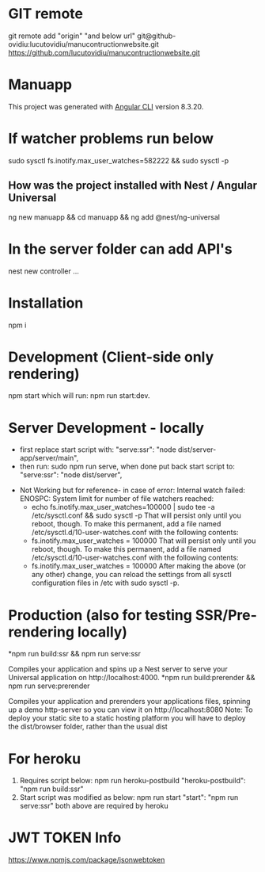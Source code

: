 # GIT remote
git remote add "origin" "and below url"
git@github-ovidiu:lucutovidiu/manucontructionwebsite.git
https://github.com/lucutovidiu/manucontructionwebsite.git

# Manuapp

This project was generated with [Angular CLI](https://github.com/angular/angular-cli) version 8.3.20.

# If watcher problems run below
sudo sysctl fs.inotify.max_user_watches=582222 && sudo sysctl -p

## How was the project installed with Nest / Angular Universal
ng new manuapp && cd manuapp && ng add @nest/ng-universal


# In the server folder can add API's
nest new controller ...

# Installation
npm i

# Development (Client-side only rendering)
npm start which will run: npm run start:dev.

# Server Development - locally
* first replace start script with: "serve:ssr": "node dist/server-app/server/main",
* then run: sudo npm run serve, when done put back start script to: "serve:ssr": "node dist/server",
- Not Working but for reference- in case of error: Internal watch failed: ENOSPC: System limit for number of file watchers reached:
    * echo fs.inotify.max_user_watches=100000 | sudo tee -a /etc/sysctl.conf && sudo sysctl -p
    That will persist only until you reboot, though. To make this permanent, add a file named /etc/sysctl.d/10-user-watches.conf with the following contents:
    - fs.inotify.max_user_watches = 100000
    That will persist only until you reboot, though. To make this permanent, add a file named /etc/sysctl.d/10-user-watches.conf with the following contents:
    - fs.inotify.max_user_watches = 100000
    After making the above (or any other) change, you can reload the settings from all sysctl configuration files in /etc with sudo sysctl -p.

# Production (also for testing SSR/Pre-rendering locally)
*npm run build:ssr && npm run serve:ssr 

Compiles your application and spins up a Nest server to serve your Universal application on http://localhost:4000.
*npm run build:prerender && npm run serve:prerender

Compiles your application and prerenders your applications files, spinning up a demo http-server so you can view it on http://localhost:8080
Note: To deploy your static site to a static hosting platform you will have to deploy the dist/browser folder, rather than the usual dist

# For heroku
1. Requires script below:
npm run heroku-postbuild
"heroku-postbuild": "npm run build:ssr"
2. Start script was modified as below: 
npm run start
"start": "npm run serve:ssr"
both above are required by heroku

# JWT TOKEN Info
https://www.npmjs.com/package/jsonwebtoken
